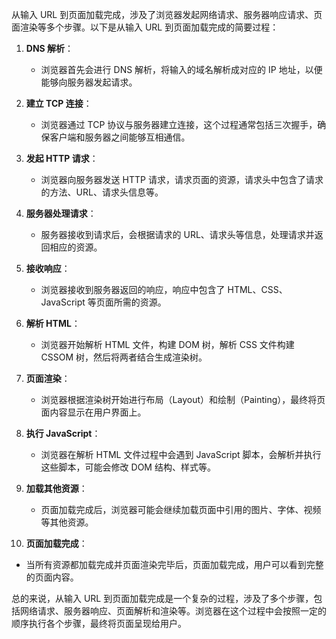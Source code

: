 从输入 URL 到页面加载完成，涉及了浏览器发起网络请求、服务器响应请求、页面渲染等多个步骤。以下是从输入 URL 到页面加载完成的简要过程：

1.  **DNS 解析**：
    
    *   浏览器首先会进行 DNS 解析，将输入的域名解析成对应的 IP 地址，以便能够向服务器发起请求。
2.  **建立 TCP 连接**：
    
    *   浏览器通过 TCP 协议与服务器建立连接，这个过程通常包括三次握手，确保客户端和服务器之间能够互相通信。
3.  **发起 HTTP 请求**：
    
    *   浏览器向服务器发送 HTTP 请求，请求页面的资源，请求头中包含了请求的方法、URL、请求头信息等。
4.  **服务器处理请求**：
    
    *   服务器接收到请求后，会根据请求的 URL、请求头等信息，处理请求并返回相应的资源。
5.  **接收响应**：
    
    *   浏览器接收到服务器返回的响应，响应中包含了 HTML、CSS、JavaScript 等页面所需的资源。
6.  **解析 HTML**：
    
    *   浏览器开始解析 HTML 文件，构建 DOM 树，解析 CSS 文件构建 CSSOM 树，然后将两者结合生成渲染树。
7.  **页面渲染**：
    
    *   浏览器根据渲染树开始进行布局（Layout）和绘制（Painting），最终将页面内容显示在用户界面上。
8.  **执行 JavaScript**：
    
    *   浏览器在解析 HTML 文件过程中会遇到 JavaScript 脚本，会解析并执行这些脚本，可能会修改 DOM 结构、样式等。
9.  **加载其他资源**：
    
    *   页面加载完成后，浏览器可能会继续加载页面中引用的图片、字体、视频等其他资源。
10.  **页面加载完成**：
    

*   当所有资源都加载完成并页面渲染完毕后，页面加载完成，用户可以看到完整的页面内容。

总的来说，从输入 URL 到页面加载完成是一个复杂的过程，涉及了多个步骤，包括网络请求、服务器响应、页面解析和渲染等。浏览器在这个过程中会按照一定的顺序执行各个步骤，最终将页面呈现给用户。